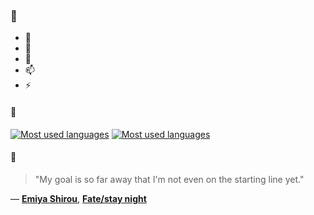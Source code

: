 ### 👋

- 🔭
- 🌱
- 💬
- 📫
- ⚡

#### 🧏

[![Most used languages](https://github-readme-stats-aynah.vercel.app/api/top-langs/?username=aynh&theme=solarized-dark&langs_count=6&layout=compact&hide_title=true)](https://github.com/anuraghazra/github-readme-stats#gh-dark-mode-only)
[![Most used languages](https://github-readme-stats-aynah.vercel.app/api/top-langs/?username=aynh&theme=solarized-light&langs_count=6&layout=compact&hide_title=true)](https://github.com/anuraghazra/github-readme-stats#gh-light-mode-only)

#### 💬

> "My goal is so far away that I'm not even on the starting line yet."

&mdash; [**Emiya Shirou**](https://myanimelist.net/character.php?q=Emiya%20Shirou&cat=character), [**Fate/stay night**](https://myanimelist.net/search/all?q=Fate%2Fstay%20night&cat=all)
